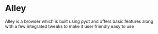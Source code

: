 # Alley
Alley is a browser which is built using pyqt and offers basic features along with a few integrated tweaks to make it user friendly easy to use
